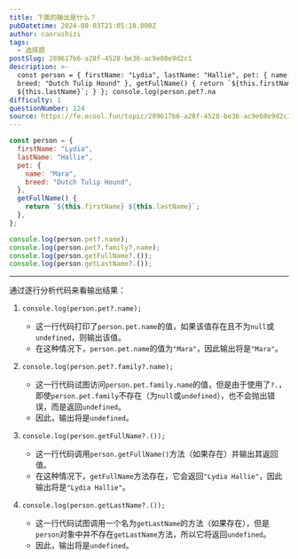 ```yaml
---
title: 下面的输出是什么？
pubDatetime: 2024-08-03T21:05:18.000Z
author: caorushizi
tags:
  - 选择题
postSlug: 289617b6-a28f-4528-be36-ac9e08e9d2c1
description: >-
  const person = { firstName: "Lydia", lastName: "Hallie", pet: { name: "Mara",
  breed: "Dutch Tulip Hound" }, getFullName() { return `${this.firstName}
  ${this.lastName}`; } }; console.log(person.pet?.na
difficulty: 1
questionNumber: 124
source: https://fe.ecool.fun/topic/289617b6-a28f-4528-be36-ac9e08e9d2c1
---
```


```javascript
const person = {
  firstName: "Lydia",
  lastName: "Hallie",
  pet: {
    name: "Mara",
    breed: "Dutch Tulip Hound",
  },
  getFullName() {
    return `${this.firstName} ${this.lastName}`;
  },
};

console.log(person.pet?.name);
console.log(person.pet?.family?.name);
console.log(person.getFullName?.());
console.log(person.getLastName?.());
```

---

通过逐行分析代码来看输出结果：

1. `console.log(person.pet?.name);`

   - 这一行代码打印了`person.pet.name`的值，如果该值存在且不为`null`或`undefined`，则输出该值。
   - 在这种情况下，`person.pet.name`的值为`"Mara"`，因此输出将是`"Mara"`。

2. `console.log(person.pet?.family?.name);`

   - 这一行代码试图访问`person.pet.family.name`的值，但是由于使用了`?.`，即使`person.pet.family`不存在（为`null`或`undefined`），也不会抛出错误，而是返回`undefined`。
   - 因此，输出将是`undefined`。

3. `console.log(person.getFullName?.());`

   - 这一行代码调用`person.getFullName()`方法（如果存在）并输出其返回值。
   - 在这种情况下，`getFullName`方法存在，它会返回`"Lydia Hallie"`，因此输出将是`"Lydia Hallie"`。

4. `console.log(person.getLastName?.());`
   - 这一行代码试图调用一个名为`getLastName`的方法（如果存在），但是`person`对象中并不存在`getLastName`方法，所以它将返回`undefined`。
   - 因此，输出将是`undefined`。

